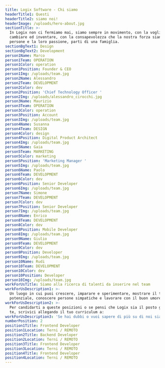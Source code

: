 ```yaml
---
title: Logix Software - Chi siamo
headerTitle1: Questi
headerTitle2: siamo noi!
headerImage: /uploads/hero-about.jpg
sectionTitle: >-
  In Logix non ci fermiamo mai, siamo sempre in movimento, con la voglia di
  cambiare ed inventare, con la consapevolezza che la nostra forza siano le
  persone e la loro passione, parti di una famiglia.
sectionBgText1: Design
sectionBgText2: Development
person1Name: Marco
person1Team: OPERATION
person1Color: operation
person1Position: Founder & CEO
person1Img: /uploads/team.jpg
person2Name: Alessandro
person2Team: DEVELOPMENT
person2Color: dev
person2Position: 'Chief Technology Officer '
person2Img: /uploads/alessandro_cirocchi.jpg
person3Name: Maurizio
person3Team: OPERATION
person3Color: operation
person3Position: Account
person3Img: /uploads/team.jpg
person4Name: Susanna
person4Team: DESIGN
person4Color: design
person4Position: Digital Product Architect
person4Img: /uploads/team.jpg
person5Name: Gaia
person5Team: MARKETING
person5Color: marketing
person5Position: 'Marketing Manager '
person5Img: /uploads/team.jpg
person6Name: Paolo
person6Team: DEVELOPMENT
person6Color: dev
person6Position: Senior Developer
person6Img: /uploads/team.jpg
person7Name: Simone
person7Team: DEVELOPMENT
person7Color: dev
person7Position: Senior Developer
person7Img: /uploads/team.jpg
person8Name: Enrico
person8Team: DEVELOPMENT
person8Color: dev
person8Position: Mobile Developer
person8Img: /uploads/team.jpg
person9Name: Giulio
person9Team: DEVELOPMENT
person9Color: dev
person9Position: Developer
person9Img: /uploads/team.jpg
person10Name: Rudi
person10Team: DEVELOPMENT
person10Color: dev
person10Position: Developer
person10Img: /uploads/team.jpg
workForUsTitle: Siamo alla ricerca di talenti da inserire nel team
workForUsDescription1: >-
  Un luogo in cui puoi crescere, imparare e sperimentare, mostrare il tuo vero
  potenziale, conoscere persone simpatiche e lavorare con il buon umore.
workForUsDescription2: >-
  Per candidarti a queste posizioni o se pensi che Logix sia il posto giusto per
  te, scrivici allegando il tuo curriculum a:
workForUsDescription3: 'Se hai dubbi o vuoi sapere di più su di noi siamo a tua disposizione:)'
numberPosition: 2
position1Title: Frontend Developer
position1Location: Terni / REMOTO
position2Title: Backend Developer
position2Location: Terni / REMOTO
position3Title: Frontend Developer
position3Location: Terni / REMOTO
position4Title: Frontend Developer
position4Location: Terni / REMOTO
---
```

